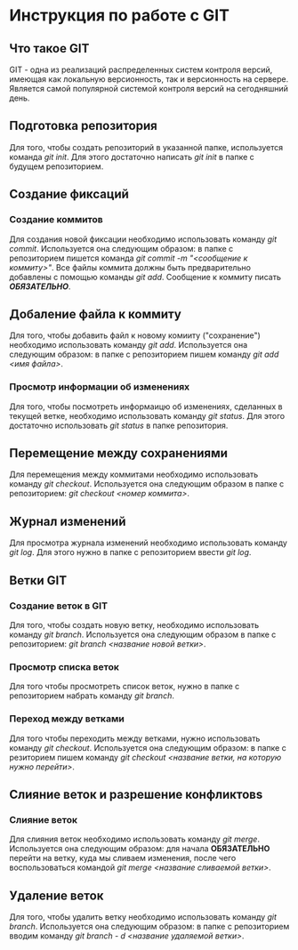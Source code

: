 # Инструкция по работе с GIT

## Что такое GIT
GIT - одна из реализаций распределенных систем контроля версий, имеющая как локальную версионность, так и версионность на сервере. Является самой популярной системой контроля версий на сегодняшний день.

## Подготовка репозитория
Для того, чтобы создать репозиторий в указанной папке, используется команда *git init*. Для этого достаточно написать *git init* в папке с будущем репозиторием.

## Создание фиксаций

### Создание коммитов

Для создания новой фиксации необходимо использовать команду *git commit*. Используется она следующим образом: в папке с репозиторием пишется команда *git commit -m "<сообщение к коммиту>"*. Все файлы коммита должны быть предварительно добавлены с помощью команды *git add*. Сообщение к коммиту писать ***ОБЯЗАТЕЛЬНО***.

## Добаление файла к коммиту

Для того, чтобы добавить файл к новому комииту ("сохранение") необходимо использовать команду *git add*. Используется она следующим образом: в папке с репозиторием пишем команду *git add <имя файла>*.

### Просмотр информации об изменениях
Для того, чтобы посмотреть информаицю об изменениях, сделанных в текущей ветке, необходимо использовать команду *git status*. Для этого достаточно использовать *git status* в папке репозитория.

## Перемещение между сохранениями

Для перемещения между коммитами необходимо использовать команду *git checkout*. Используется она следующим образом в папке с репозиторием: *git checkout <номер коммита>*.

## Журнал изменений

Для просмотра журнала изменений необходимо использовать команду *git log*. Для этого нужно в папке с репозиторием ввести *git log*.

## Ветки GIT
### Создание веток в GIT
Для того, чтобы создать новую ветку, необходимо использовать команду *git branch*. Используется она следующим образом в папке с репозиторием: *git branch <название новой ветки>*.

### Просмотр списка веток
Для того чтобы просмотреть список веток, нужно в папке с репозиторием набрать команду *git branch*.

### Переход между ветками
Для того чтобы переходить между ветками, нужно использовать команду *git checkout*. Используется она следующим образом: в папке с резиторием пишем команду *git checkout <название ветки, на которую нужно перейти>*.

## Слияние веток и разрешение конфликтовs
### Слияние веток
Для слияния веток необходимо использовать команду *git merge*. Используется она следующим образом: для начала **ОБЯЗАТЕЛЬНО** перейти на ветку, куда мы сливаем изменения, после чего воспользоваться командой *git merge <название сливаемой ветки>*.

## Удаление веток
Для того, чтобы удалить ветку необходимо использовать команду *git branch*. Используется она следующим образом: в папке с репозиторием вводим команду *git branch - d <название удаляемой ветки>*.